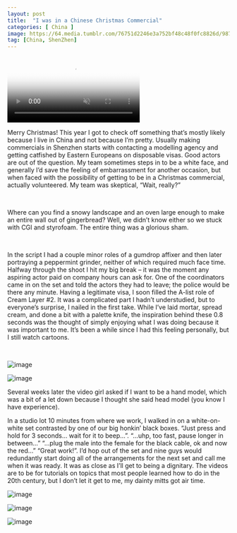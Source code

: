 ```yaml
---
layout: post
title:  "I was in a Chinese Christmas Commercial"
categories: [ China ]
image: https://64.media.tumblr.com/76751d2246e3a752bf48c48f0fc8826d/987040df88261879-7e/s500x750/bf9d4eccb8bfcfa23b45a207d272562de67061ad.jpg
tag: [China, ShenZhen]
---
```


<video controls="controls" autoplay="autoplay" muted="muted" poster="https://va.media.tumblr.com/tumblr_r7aa49L1Kf1ubdk8f.mp4"><source src="https://va.media.tumblr.com/tumblr_r4ka11LI2P1ubdk8f_720.mp4" type="video/mp4"></video>


<p>Merry Christmas! This year I got to check off something that&rsquo;s mostly likely because I live in China and not because I&rsquo;m pretty. Usually making commercials in Shenzhen starts with contacting a modelling agency and getting catfished by Eastern Europeans on disposable visas. Good actors are out of the question. My team sometimes steps in to be a white face, and generally I&rsquo;d save the feeling of embarrassment for another occasion, but when faced with the possibility of getting to be in a Christmas commercial, actually volunteered. My team was skeptical, &ldquo;Wait, really?&rdquo;</p>

<p>&nbsp;</p>

<p>Where can you find a snowy landscape and an oven large enough to make an entire wall out of gingerbread? Well, we didn&rsquo;t know either so we stuck with CGI and styrofoam. The entire thing was a glorious sham.</p>

<p>&nbsp;</p>

<p>In the script I had a couple minor roles of a gumdrop affixer and then later portraying a peppermint grinder, neither of which required much face time. Halfway through the shoot I hit my big break &ndash; it was the moment any aspiring actor paid on company hours can ask for. One of the coordinators came in on the set and told the actors they had to leave; the police would be there any minute. Having a legitimate visa, I soon filled the A-list role of Cream Layer #2. It was a complicated part I hadn&rsquo;t understudied, but to everyone&rsquo;s surprise, I nailed in the first take. While I&rsquo;ve laid mortar, spread cream, and done a bit with a palette knife, the inspiration behind these 0.8 seconds was the thought of simply enjoying what I was doing because it was important to me. It&rsquo;s been a while since I had this feeling personally, but I still watch cartoons.</p>

<p>&nbsp;</p>

<p><img alt="image" class="image post_media_photo" src="https://64.media.tumblr.com/76751d2246e3a752bf48c48f0fc8826d/987040df88261879-7e/s500x750/bf9d4eccb8bfcfa23b45a207d272562de67061ad.jpg" /></p>

<p><img alt="image" class="image post_media_photo" src="https://64.media.tumblr.com/2c5a1267728d046972fd9fae23e5249b/987040df88261879-3b/s500x750/6fe228426fea6b7c82a24217715e3e7e48cf3172.jpg" /></p>

<p>Several weeks later the video girl asked if I want to be a hand model, which was a bit of a let down because I thought she said head model (you know I have experience).</p>

<p>In a studio lot 10 minutes from where we work, I walked in on a white-on-white set contrasted by one of our big honkin&rsquo; black boxes. &ldquo;Just press and hold for 3 seconds&hellip; wait for it to beep&hellip;&rdquo;. &ldquo;&hellip;uhp, too fast, pause longer in between&hellip;&rdquo; &ldquo;&hellip;plug the male into the female for the black cable, ok and now the red&hellip;&rdquo; &ldquo;Great work!&rdquo;. I&rsquo;d hop out of the set and nine guys would redundantly start doing all of the arrangements for the next set and call me when it was ready. It was as close as I&rsquo;ll get to being a dignitary. The videos are to be for tutorials on topics that most people learned how to do in the 20th century, but I don&rsquo;t let it get to me, my dainty mitts got air time.</p>

<p><img alt="image" class="image post_media_photo" src="https://64.media.tumblr.com/4ac0aa26684f12fdb50d611980ae3907/987040df88261879-d6/s500x750/605b2b834d7ad146734e2215c717b55cddac1523.jpg" /></p>

<p><img alt="image" class="image post_media_photo" src="https://64.media.tumblr.com/926b18b510a891ebcad336ba6b75fd20/987040df88261879-d4/s500x750/a54d0292891cb7322e3ebba8dd11063cee7cd91c.jpg" /></p>

<p><img alt="image" class="image post_media_photo" src="https://64.media.tumblr.com/0d86de23feb7cae4b9c4032985736b94/987040df88261879-a8/s500x750/17b4e9de91d46df097f504dc5220bf012db2d180.jpg" /></p>

<ul>
</ul>
